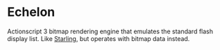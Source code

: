 Echelon
=======

Actionscript 3 bitmap rendering engine that emulates the standard flash display list. Like [Starling](https://github.com/PrimaryFeather/Starling-Framework), but operates with bitmap data instead.
